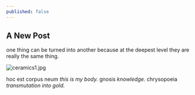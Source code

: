 ```yaml
---
published: false
---
```

## A New Post 

one thing can be turned into another because at the deepest level they are really the same thing. 

![ceramics1.jpg]({{site.baseurl}}/_images/ceramics1.jpg)

hoc est corpus neum 
_this is my body._
gnosis
_knowledge._
chrysopoeia
_transmutation into gold._
